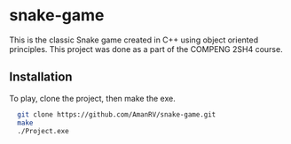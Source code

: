 
# snake-game

This is the classic Snake game created in C++ using object oriented principles. This project was done as a part of the COMPENG 2SH4 course.

## Installation

To play, clone the project, then make the exe.

```bash
  git clone https://github.com/AmanRV/snake-game.git
  make
  ./Project.exe
```
    
